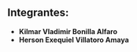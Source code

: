<h2><strong>Integrantes:</strong></h2>
    <ul>
        <li><strong>Kilmar Vladimir Bonilla Alfaro</strong></li>
        <li><strong>Herson Exequiel Villatoro Amaya</strong></li>
    </ul>
